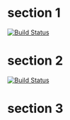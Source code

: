 # section 1

[![Build Status][travis-ci-1]][travis-ci-2]

[travis-ci-1]: https://travis-ci.org/magician/wonders.svg?branch=main
[travis-ci-2]: https://travis-ci.org/magician/wonders

# section 2

[![Build Status][christmas]][travis-ci-2]

# section 3

[christmas]: https://travis-ci.org/magician/wonders.svg?branch=christmas
